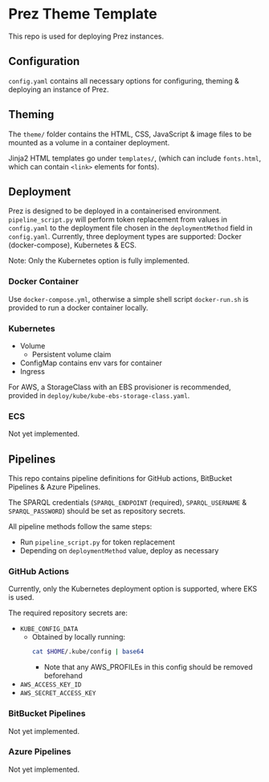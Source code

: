# Prez Theme Template
This repo is used for deploying Prez instances.

## Configuration
`config.yaml` contains all necessary options for configuring, theming & deploying an instance of Prez.

## Theming
The `theme/` folder contains the HTML, CSS, JavaScript & image files to be mounted as a volume in a container deployment.

Jinja2 HTML templates go under `templates/`, (which can include `fonts.html`, which can contain `<link>` elements for fonts).

## Deployment
Prez is designed to be deployed in a containerised environment. `pipeline_script.py` will perform token replacement from values in `config.yaml` to the deployment file chosen in the `deploymentMethod` field in `config.yaml`. Currently, three deployment types are supported: Docker (docker-compose), Kubernetes & ECS.

Note: Only the Kubernetes option is fully implemented.

### Docker Container
Use `docker-compose.yml`, otherwise a simple shell script `docker-run.sh` is provided to run a docker container locally.

### Kubernetes

- Volume
    - Persistent volume claim
- ConfigMap contains env vars for container
- Ingress

For AWS, a StorageClass with an EBS provisioner is recommended, provided in `deploy/kube/kube-ebs-storage-class.yaml`.

### ECS
Not yet implemented.

## Pipelines
This repo contains pipeline definitions for GitHub actions, BitBucket Pipelines & Azure Pipelines.

The SPARQL credentials (`SPARQL_ENDPOINT` (required), `SPARQL_USERNAME` & `SPARQL_PASSWORD`) should be set as repository secrets.

All pipeline methods follow the same steps:

- Run `pipeline_script.py` for token replacement
- Depending on `deploymentMethod` value, deploy as necessary

### GitHub Actions

Currently, only the Kubernetes deployment option is supported, where EKS is used.

The required repository secrets are:

- `KUBE_CONFIG_DATA`
    - Obtained by locally running:
        ```bash
        cat $HOME/.kube/config | base64 
        ```
        - Note that any AWS_PROFILEs in this config should be removed beforehand
- `AWS_ACCESS_KEY_ID`
- `AWS_SECRET_ACCESS_KEY`

### BitBucket Pipelines
Not yet implemented.

### Azure Pipelines
Not yet implemented.
